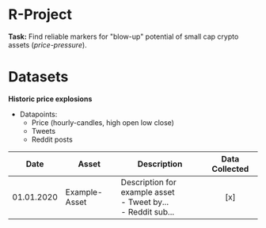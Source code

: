 # R-Project

**Task:** Find reliable markers for "blow-up" potential of small cap crypto assets (_price-pressure_).

# Datasets

**Historic price explosions**
- Datapoints:
  - Price (hourly-candles, high open low close)
  - Tweets
  - Reddit posts

| Date | Asset | Description | Data Collected |
|---|---|---|:---:|
| 01.01.2020 | Example-Asset | Description for example asset <br> - Tweet by... <br> - Reddit sub... | [x] |
